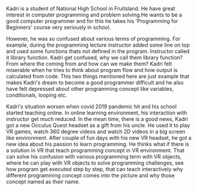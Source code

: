 Kadri is a student of National High School in Fruitsland. He have great interest in computer programming and problem solving.He wants to be a good computer programmer and for this he takes his 'Programming for Beginners' course very seriously in school. 

However, he was so confused about various terms of programming. For example, during the programming lecture instructor added some line on top and used some functions thats not defined in the program. Instructor called it library function. Kadri get confused, why we call them library function? From where the coming from and how can we make them? 
Kadri felt miserable when he tries to think about program flow and how output is calculated from code. This two things mentioned here are just example that makes Kadri's dream to become a good programmer difficult and he also have felt depressed about other programming concept like variables, conditionals, looping etc. 

Kadri's situation worsen when covid 2019 pandemic hit and his school started teaching online. In online learning environment, his interaction with instructor get much reduced. 
In the mean time, there is a good news, Kadri got a new Occulus Quest headset as a gift from his uncle. He used it to play VR games, watch 360 degree videos and watch 2D videos in a big screen like environment. After couple of fun days with his new VR headset, he got a new idea about his passion to learn programming. He thinks what if there is a solution in VR that teach programming concept in VR environment. That can solve his confusion with various programming term with VR objects, where he can play with VR objects to solve programming challenges, see how program get executed step by step, that can teach interactively why different programming concept comes into the picture and why those concept named as their name. 
